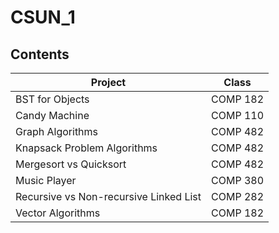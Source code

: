 # CSUN_1

## Contents

|     Project                             |   Class  |
|-----------------------------------------|----------|
| BST for Objects                         | COMP 182 |
| Candy Machine                           | COMP 110 |
| Graph Algorithms                        | COMP 482 |
| Knapsack Problem Algorithms             | COMP 482 |
| Mergesort vs Quicksort                  | COMP 482 |
| Music Player                            | COMP 380 |
| Recursive vs Non-recursive Linked List  | COMP 282 |
| Vector Algorithms                       | COMP 182 |
